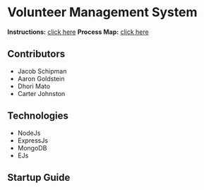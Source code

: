 # Volunteer Management System
**Instructions:** [click here](./resources/assignment-instructions.pdf)
**Process Map:** [click here](./resources/images/diagram.png)
## Contributors
* Jacob Schipman
* Aaron Goldstein
* Dhori Mato
* Carter Johnston
## Technologies
* NodeJs
* ExpressJs
* MongoDB
* EJs

## Startup Guide




